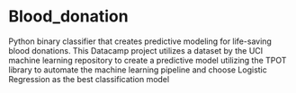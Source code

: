 # Blood_donation
Python binary classifier that creates predictive modeling for life-saving blood donations.  This Datacamp project utilizes a dataset by the UCI machine learning repository to create a predictive model utilizing the TPOT library to automate the machine learning pipeline and choose Logistic Regression as the best classification model


